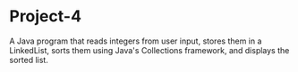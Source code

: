 # Project-4
A Java program that reads integers from user input, stores them in a LinkedList, sorts them using Java's Collections framework, and displays the sorted list.
